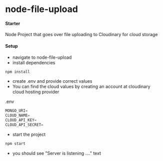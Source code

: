 ﻿# node-file-upload
 
 #### Starter
 Node Project that goes over file uploading to Cloudinary for cloud storage
 
 #### Setup

- navigate to node-file-upload
- install dependencies

```sh
npm install
```

- create .env and provide correct values
- You can find the cloud values by creating an account at cloudinary cloud hosting provider

.env

```js
MONGO_URI=
CLOUD_NAME=
CLOUD_API_KEY=
CLOUD_API_SECRET=
```

- start the project

```sh
npm start
```

- you should see "Server is listening ...." text
